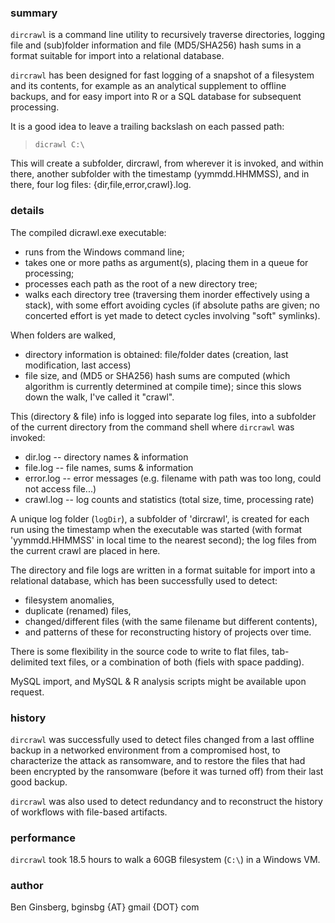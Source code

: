 ### summary

`dircrawl` is a command line utility to recursively traverse directories,
logging file and (sub)folder information and file (MD5/SHA256) hash sums
in a format suitable for import into a relational database.

`dircrawl` has been designed for fast logging of a snapshot of a filesystem
and its contents, for example as an analytical supplement to offline backups,
and for easy import into R or a SQL database for subsequent processing.

It is a good idea to leave a trailing backslash on each passed path:
> `dicrawl C:\`

This will create a subfolder, dircrawl, from wherever it is invoked,
and within there, another subfolder with the timestamp (yymmdd.HHMMSS),
and in there, four log files: {dir,file,error,crawl}.log.

### details

The compiled dicrawl.exe executable:
  * runs from the Windows command line;
  * takes one or more paths as argument(s), placing them in a queue for processing;
  * processes each path as the root of a new directory tree;
  * walks each directory tree (traversing them inorder effectively using a stack),
    with some effort avoiding cycles (if absolute paths are given;
    no concerted effort is yet made to detect cycles involving "soft" symlinks).

When folders are walked,
  * directory information is obtained:
    file/folder dates (creation, last modification, last access)
  * file size, and (MD5 or SHA256) hash sums are computed
    (which algorithm is currently determined at compile time);
    since this slows down the walk, I've called it "crawl".

This (directory & file) info is logged into separate log files,
into a subfolder of the current directory from the command shell
where `dircrawl` was invoked:
  * dir.log   -- directory names & information
  * file.log  -- file names, sums & information
  * error.log -- error messages (e.g. filename with path was too long, could not access file...)
  * crawl.log -- log counts and statistics (total size, time, processing rate)

A unique log folder (`logDir`), a subfolder of 'dircrawl', is created
for each run using the timestamp when the executable was started
(with format 'yymmdd.HHMMSS' in local time to the nearest second);
the log files from the current crawl are placed in here.

The directory and file logs are written in a format suitable for import
into a relational database, which has been successfully used to detect:
  * filesystem anomalies,
  * duplicate (renamed) files,
  * changed/different files (with the same filename but different contents),
  * and patterns of these for reconstructing history of projects over time.

There is some flexibility in the source code to write to flat files,
tab-delimited text files, or a combination of both (fiels with space padding).

MySQL import, and MySQL & R analysis scripts might be available upon request.

### history

`dircrawl` was successfully used to detect files changed from a
last offline backup in a networked environment from a compromised host,
to characterize the attack as ransomware, and to restore the files
that had been encrypted by the ransomware (before it was turned off)
from their last good backup.

`dircrawl` was also used to detect redundancy and to reconstruct
the history of workflows with file-based artifacts.

### performance

`dircrawl` took 18.5 hours to walk a 60GB filesystem (`C:\`) in a Windows VM.

### author

Ben Ginsberg, bginsbg {AT} gmail {DOT} com

